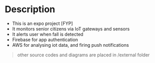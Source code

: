 # Description
- This is an expo project [FYP]
- It monitors senior citizens via IoT gateways and sensors
- It alerts user when fall is detected 
- Firebase for app authentication
- AWS for analysing iot data, and firing push notifications
> other source codes and diagrams are placed in /external folder 